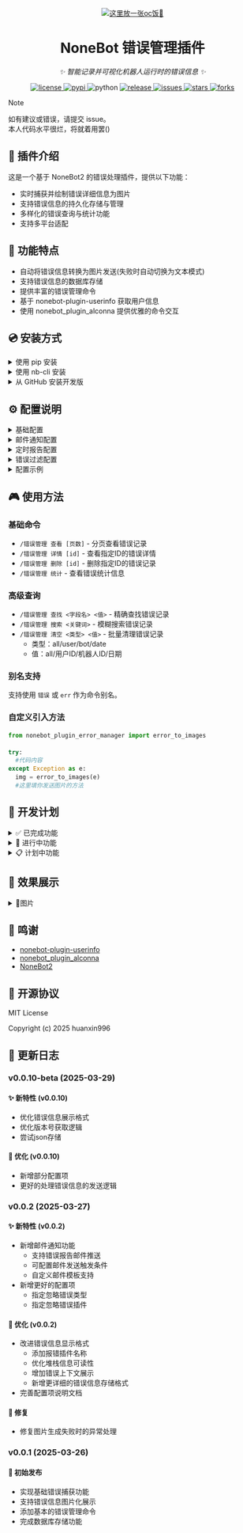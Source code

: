 <!-- markdownlint-disable MD033 MD036 MD041 -->

<p align="center">
  <a href="https://huanxinbot.com/"><img src="https://raw.githubusercontent.com/huanxin996/nonebot_plugin_hx-yinying/main/.venv/hx_img.png" width="200" height="200" alt="这里放一张oc饭🤤"></a>
</p>

<div align="center">

# NoneBot 错误管理插件

_✨ 智能记录并可视化机器人运行时的错误信息 ✨_

<p align="center">
  <a href="https://github.com/huanxin996/nonebot_plugin_error_report/blob/main/LICENSE">
    <img src="https://img.shields.io/github/license/huanxin996/nonebot_plugin_error_report.svg" alt="license">
  </a>
  <a href="https://pypi.python.org/pypi/nonebot-plugin-error-manager">
    <img src="https://img.shields.io/pypi/v/nonebot_plugin_error_report" alt="pypi">
  </a>
  <img src="https://img.shields.io/badge/python-3.8+-blue.svg" alt="python">
  <a href="https://github.com/huanxin996/nonebot_plugin_error_report/releases">
    <img src="https://img.shields.io/github/v/release/huanxin996/nonebot_plugin_error_report?include_prereleases" alt="release">
  </a>
  <a href="https://github.com/huanxin996/nonebot_plugin_error_report/issues">
    <img src="https://img.shields.io/github/issues/huanxin996/nonebot_plugin_error_report" alt="issues">
  </a>
  <a href="https://github.com/huanxin996/nonebot-plugin-error-manager/stargazers">
    <img src="https://img.shields.io/github/stars/huanxin996/nonebot_plugin_error_report.svg" alt="stars">
  </a>
  <a href="https://github.com/huanxin996/nonebot_plugin_error_report/network/members">
    <img src="https://img.shields.io/github/forks/huanxin996/nonebot_plugin_error_report.svg" alt="forks">
  </a>
</p>

</div>

> [!note]
> 如有建议或错误，请提交 issue。\
> 本人代码水平很烂，将就着用罢()

## 📝 插件介绍

这是一个基于 NoneBot2 的错误处理插件，提供以下功能：

- 实时捕获并绘制错误详细信息为图片
- 支持错误信息的持久化存储与管理
- 多样化的错误查询与统计功能
- 支持多平台适配

## 🎯 功能特点

- 自动将错误信息转换为图片发送(失败时自动切换为文本模式)
- 支持错误信息的数据库存储
- 提供丰富的错误管理命令
- 基于 nonebot-plugin-userinfo 获取用户信息
- 使用 nonebot_plugin_alconna 提供优雅的命令交互

## 💿 安装方式

<details>
<summary>使用 pip 安装</summary>

```bash
pip install nonebot-plugin-error-manager
```

这是最基础的安装方式，适用于所有 Python 环境。如果你使用的是虚拟环境，请确保在激活虚拟环境后再执行此命令。

</details>

<details>
<summary>使用 nb-cli 安装</summary>

```bash
nb plugin install nonebot_plugin_error_manager
```

这是 NoneBot2 推荐的安装方式，它会自动处理依赖关系并在 `pyproject.toml` 中注册插件。

</details>

<details>
<summary>从 GitHub 安装开发版</summary>

```bash
git clone https://github.com/huanxin996/nonebot-plugin-error-manager.git
cd nonebot-plugin-error-manager
pip install -e .
```

如果你需要最新的开发版本或想要参与开发，可以使用这种方式安装。

</details>

## ⚙️ 配置说明

<details>
<summary>基础配置</summary>

| 配置项 | 类型 | 默认值 | 说明 |
|-------|------|--------|-----|
| error_image_quality | int | 30 | 错误图片渲染质量(1-100) |
| error_image_font | str | None | 错误图片字体文件路径 |
| enable_error_report | bool | True | 是否启用错误自动发送功能 |
| enable_error_logs | bool | True | 是否启用错误日志记录功能 |
| use_orm_database | bool | True | 是否使用数据库存储(False则使用JSON文件) |

</details>

<details>
<summary>邮件通知配置</summary>

| 配置项 | 类型 | 默认值 | 说明 |
|-------|------|--------|-----|
| enable_email | bool | False | 是否启用邮件通知 |
| smtp_host | str | "smtp.qq.com" | SMTP服务器地址 |
| smtp_port | int | 465 | SMTP服务器端口 |
| smtp_ssl | bool | True | 是否使用SSL连接 |
| smtp_user | str | "" | SMTP用户名 |
| smtp_password | str | "" | SMTP密码或授权码 |
| email_from | str | "" | 发件人邮箱 |
| email_batch_size | int | 10 | 邮件发送批次大小 |
| email_to | list[str] | [] | 收件人邮箱列表 |

</details>

<details>
<summary>定时报告配置</summary>

| 配置项 | 类型 | 默认值 | 说明 |
|-------|------|--------|-----|
| enable_scheduled_report | bool | False | 是否启用定时报告 |
| report_mode | str | "count" | 触发模式: count(累计触发)/time(定时触发) |
| report_count | int | 10 | 累计错误触发阈值(count模式) |
| report_interval | str | "0 0 '_' '_' _" | 定时发送cron表达式(time模式) |
| clear_after_report | bool | False | 发送后是否清空记录 |

</details>

<details>
<summary>错误过滤配置</summary>

| 配置项 | 类型 | 默认值 | 说明 |
|-------|------|--------|-----|
| ignored_plugins | list[str] | [] | 忽略的插件列表 |
| ignore_patterns | list[str] | [] | 忽略的错误模式(支持正则表达式) |

</details>

<details>
<summary>配置示例</summary>

```python
error_manager_config = {
    # 基础配置
    "error_image_quality": 50,
    "error_image_font": "C:/Windows/Fonts/msyh.ttc",
    
    # 邮件配置
    "enable_email": True,
    "smtp_user": "your_email@qq.com",
    "smtp_password": "your_password",
    "email_to": ["admin@example.com"],
    
    # 定时报告
    "enable_scheduled_report": True,
    "report_mode": "time",
    "report_interval": "0 0 * * *",
    
    # 错误过滤
    "ignored_plugins": ["plugin1", "plugin2"],
    "ignore_patterns": ["*timeout*", "*connection refused*"]
}
```

</details>

## 🎮 使用方法

### 基础命令

- `/错误管理 查看 [页数]` - 分页查看错误记录
- `/错误管理 详情 [id]` - 查看指定ID的错误详情
- `/错误管理 删除 [id]` - 删除指定ID的错误记录
- `/错误管理 统计` - 查看错误统计信息

### 高级查询

- `/错误管理 查找 <字段名> <值>` - 精确查找错误记录
- `/错误管理 搜索 <关键词>` - 模糊搜索错误记录
- `/错误管理 清空 <类型> <值>` - 批量清理错误记录
  - 类型：all/user/bot/date
  - 值：all/用户ID/机器人ID/日期

### 别名支持

支持使用 `错误` 或 `err` 作为命令别名。

### 自定义引入方法

```python
from nonebot_plugin_error_manager import error_to_images

try:
  #代码内容
except Exception as e:
  img = error_to_images(e)
  #这里填你发送图片的方法
```

## 📑 开发计划

<details>
<summary>✅ 已完成功能</summary>

### 邮件通知系统

- 支持定时发送错误报告
- 支持实时错误通知推送

### 错误信息增强

- 优化依赖注入机制
- 扩展错误信息采集范围
- 优化发送错误信息的显示

### 跨平台兼容性

- 支持主流聊天平台错误推送
- 统一错误处理接口

### 报错处理增强

- 忽略指定插件的报错
- 忽略指定报错类型

</details>

<details>
<summary>🚧 进行中功能</summary>

### 数据存储优化

- ORM数据库动态加载/卸载
- JSON文件导入导出支持
- 数据迁移工具开发

</details>

<details>
<summary>📋 计划中功能</summary>

### 代码重构与优化

- 性能优化
- 代码结构重组
- 测试覆盖率提升
- 错误信息格式优化
- 尝试使用ai来处理错误信息
- 尝试自动化运维

### 平台适配扩展

- 新增平台支持
- 统一适配器接口

</details>

## 📸 效果展示

<details>
<summary>📸图片</summary>

这里是一些示例示例图片

<img src="https://raw.githubusercontent.com/huanxin996/nonebot_plugin_error_report/main/example_image/test0.png" alt="示例图片-1">
<img src="https://raw.githubusercontent.com/huanxin996/nonebot_plugin_error_report/main/example_image/test1.jpg" alt="示例图片-2">
<img src="https://raw.githubusercontent.com/huanxin996/nonebot_plugin_error_report/main/example_image/test2.jpg" alt="示例图片-3">
<img src="https://raw.githubusercontent.com/huanxin996/nonebot_plugin_error_report/main/example_image/test3.jpg" alt="示例图片-4">
<img src="https://raw.githubusercontent.com/huanxin996/nonebot_plugin_error_report/main/example_image/test4.jpg" alt="示例图片-5">
<img src="https://raw.githubusercontent.com/huanxin996/nonebot_plugin_error_report/main/example_image/test5.jpg" alt="示例图片-6">
<img src="https://raw.githubusercontent.com/huanxin996/nonebot_plugin_error_report/main/example_image/test6.jpg" alt="示例图片-7">
<img src="https://raw.githubusercontent.com/huanxin996/nonebot_plugin_error_report/main/example_image/test7.jpg" alt="示例图片-8">

</details>

## 🙏 鸣谢

- [nonebot-plugin-userinfo](https://github.com/none)
- [nonebot_plugin_alconna](https://github.com/none)
- [NoneBot2](https://github.com/nonebot/nonebot2)

## 📄 开源协议

MIT License

Copyright (c) 2025 huanxin996

## 📄 更新日志

### v0.0.10-beta (2025-03-29)

#### ✨ 新特性 (v0.0.10)

- 优化错误信息展示格式
- 优化版本号获取逻辑
- 尝试json存储

#### 🔧 优化 (v0.0.10)

- 新增部分配置项
- 更好的处理错误信息的发送逻辑

### v0.0.2 (2025-03-27)

#### ✨ 新特性 (v0.0.2)

- 新增邮件通知功能
  - 支持错误报告邮件推送
  - 可配置邮件发送触发条件
  - 自定义邮件模板支持
- 新增更好的配置项
  - 指定忽略错误类型
  - 指定忽略错误插件

#### 🔧 优化 (v0.0.2)

- 改进错误信息显示格式
  - 添加报错插件名称
  - 优化堆栈信息可读性
  - 增加错误上下文展示
  - 新增更详细的错误信息存储格式
- 完善配置项说明文档

#### 🐛 修复

- 修复图片生成失败时的异常处理

### v0.0.1 (2025-03-26)

#### 🎉 初始发布

- 实现基础错误捕获功能
- 支持错误信息图片化展示
- 添加基本的错误管理命令
- 完成数据库存储功能
